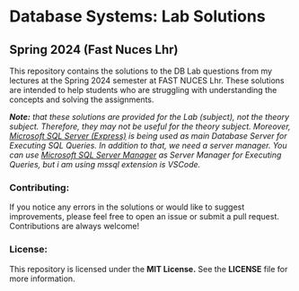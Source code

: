 # Database Systems: Lab Solutions
## Spring 2024 (Fast Nuces Lhr)

This repository contains the solutions to the DB Lab questions from my lectures at the Spring 2024 semester at FAST NUCES Lhr. These solutions are intended to help students who are struggling with understanding the concepts and solving the assignments.

_**Note:** that these solutions are provided for the Lab (subject), not the theory subject. Therefore, they may not be useful for the theory subject. Moreover, [Microsoft SQL Server (Express)](https://www.microsoft.com/en-us/sql-server/sql-server-downloads) is being used as main Database Server for Executing SQL Queries. In addition to that, we need a server manager. You can use [Microsoft SQL Server Manager](https://learn.microsoft.com/en-us/sql/ssms/download-sql-server-management-studio-ssms?view=sql-server-ver16) as Server Manager for Executing Queries, but i am using mssql extension is VSCode._

### Contributing:
If you notice any errors in the solutions or would like to suggest improvements, please feel free to open an issue or submit a pull request. Contributions are always welcome!

### License:
This repository is licensed under the **MIT License.** See the **LICENSE** file for more information.
